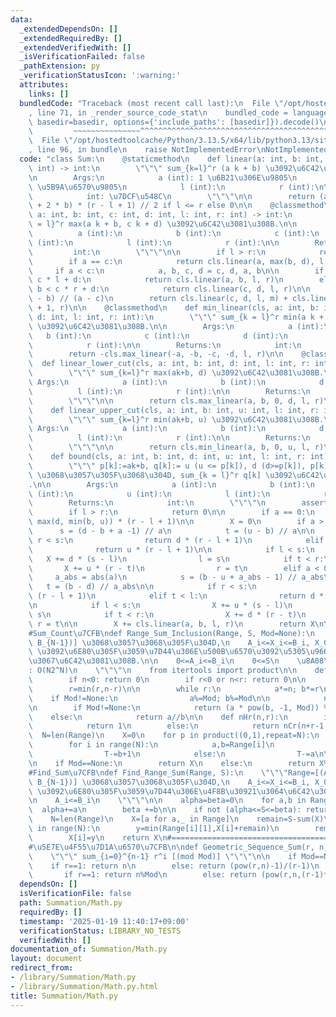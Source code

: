 ```yaml
---
data:
  _extendedDependsOn: []
  _extendedRequiredBy: []
  _extendedVerifiedWith: []
  _isVerificationFailed: false
  _pathExtension: py
  _verificationStatusIcon: ':warning:'
  attributes:
    links: []
  bundledCode: "Traceback (most recent call last):\n  File \"/opt/hostedtoolcache/Python/3.13.5/x64/lib/python3.13/site-packages/onlinejudge_verify/documentation/build.py\"\
    , line 71, in _render_source_code_stat\n    bundled_code = language.bundle(stat.path,\
    \ basedir=basedir, options={'include_paths': [basedir]}).decode()\n          \
    \         ~~~~~~~~~~~~~~~^^^^^^^^^^^^^^^^^^^^^^^^^^^^^^^^^^^^^^^^^^^^^^^^^^^^^^^^^^^^^^^^^^\n\
    \  File \"/opt/hostedtoolcache/Python/3.13.5/x64/lib/python3.13/site-packages/onlinejudge_verify/languages/python.py\"\
    , line 96, in bundle\n    raise NotImplementedError\nNotImplementedError\n"
  code: "class Sum:\n    @staticmethod\n    def linear(a: int, b: int, l: int, r:\
    \ int) -> int:\n        \"\"\" sum_{k=l}^r (a k + b) \u3092\u6C42\u3081\u308B\n\
    \n        Args:\n            a (int): 1 \u6B21\u306E\u9805\n            b (int):\
    \ \u5B9A\u6570\u9805\n            l (int):\n            r (int):\n\n        Returns:\n\
    \            int: \u7DCF\u548C\n        \"\"\"\n\n        return (a * (l + r)\
    \ + 2 * b) * (r - l + 1) // 2 if l <= r else 0\n\n    @classmethod\n    def max_linear(cls,\
    \ a: int, b: int, c: int, d: int, l: int, r: int) -> int:\n        \"\"\" sum_{k\
    \ = l}^r max(a k + b, c k + d) \u3092\u6C42\u3081\u308B.\n\n        Args:\n  \
    \          a (int):\n            b (int):\n            c (int):\n            d\
    \ (int):\n            l (int):\n            r (int):\n\n        Returns:\n   \
    \         int:\n        \"\"\"\n\n        if l > r:\n            return 0\n\n\
    \        if a == c:\n            return cls.linear(a, max(b, d), l, r)\n\n   \
    \     if a < c:\n            a, b, c, d = c, d, a, b\n\n        if a * l + b >\
    \ c * l + d:\n            return cls.linear(a, b, l, r)\n        elif a * r +\
    \ b < c * r + d:\n            return cls.linear(c, d, l, r)\n\n        m = (d\
    \ - b) // (a - c)\n        return cls.linear(c, d, l, m) + cls.linear(a, b, m\
    \ + 1, r)\n\n    @classmethod\n    def min_linear(cls, a: int, b: int, c: int,\
    \ d: int, l: int, r: int):\n        \"\"\" sum_{k = l}^r min(a k + b, c k + d)\
    \ \u3092\u6C42\u3081\u308B.\n\n        Args:\n            a (int):\n         \
    \   b (int):\n            c (int):\n            d (int):\n            l (int):\n\
    \            r (int):\n\n        Returns:\n            int:\n        \"\"\"\n\n\
    \        return -cls.max_linear(-a, -b, -c, -d, l, r)\n\n    @classmethod\n  \
    \  def linear_lower_cut(cls, a: int, b: int, d: int, l: int, r: int) -> int:\n\
    \        \"\"\" sum_{k=l}^r max(ak+b, d) \u3092\u6C42\u3081\u308B.\n\n       \
    \ Args:\n            a (int):\n            b (int):\n            d (int):\n  \
    \          l (int):\n            r (int):\n\n        Returns:\n            int:\n\
    \        \"\"\"\n\n        return cls.max_linear(a, b, 0, d, l, r)\n\n    @classmethod\n\
    \    def linear_upper_cut(cls, a: int, b: int, u: int, l: int, r: int) -> int:\n\
    \        \"\"\" sum_{k=l}^r min(ak+b, u) \u3092\u6C42\u3081\u308B.\n\n       \
    \ Args:\n            a (int):\n            b (int):\n            d (int):\n  \
    \          l (int):\n            r (int):\n\n        Returns:\n            int:\n\
    \        \"\"\"\n\n        return cls.min_linear(a, b, 0, u, l, r)\n\n    @classmethod\n\
    \    def bound(cls, a: int, b: int, d: int, u: int, l: int, r: int) -> int:\n\
    \        \"\"\" p[k]:=ak+b, q[k]:= u (u <= p[k]), d (d>=p[k]), p[k] (otherwise)\
    \ \u3068\u3057\u305F\u3068\u304D, sum_{k = l}^r q[k] \u3092\u6C42\u3081\u308B\
    .\n\n        Args:\n            a (int):\n            b (int):\n            d\
    \ (int):\n            u (int):\n            l (int):\n            r (int):\n\n\
    \        Returns:\n            int:\n        \"\"\"\n        assert d <= u\n\n\
    \        if l > r:\n            return 0\n\n        if a == 0:\n            return\
    \ max(d, min(b, u)) * (r - l + 1)\n\n        X = 0\n        if a > 0:\n      \
    \      s = (d - b + a -1) // a\n            t = (u - b) // a\n\n            if\
    \ r < s:\n                return d * (r - l + 1)\n            elif t < l:\n  \
    \              return u * (r - l + 1)\n\n            if l < s:\n             \
    \   X += d * (s - l)\n                l = s\n            if t < r:\n         \
    \       X += u * (r - t)\n                r = t\n        elif a < 0:\n       \
    \     a_abs = abs(a)\n            s = (b - u + a_abs - 1) // a_abs\n         \
    \   t = (b - d) // a_abs\n\n            if r < s:\n                return u *\
    \ (r - l + 1)\n            elif t < l:\n                return d * (r - l + 1)\n\
    \n            if l < s:\n                X += u * (s - l)\n                l =\
    \ s\n            if t < r:\n                X += d * (r - t)\n               \
    \ r = t\n\n        X += cls.linear(a, b, l, r)\n        return X\n\n#==================================================\n\
    #Sum_Count\u7CFB\ndef Range_Sum_Inclusion(Range, S, Mod=None):\n    \"\"\"Range=[(A_0,B_0),...,(A_{N-1},\
    \ B_{N-1})] \u3068\u3057\u3068\u305F\u304D,\n    A_i<=X_i<=B_i, X_0+...+X_{n-1}=S\
    \ \u3092\u6E80\u305F\u3059\u7D44\u306E\u500B\u6570\u3092\u5305\u9664\u539F\u7406\
    \u3067\u6C42\u3081\u308B.\n\n    0<=A_i<=B_i\n    0<=S\n    \u8A08\u7B97\u91CF\
    : O(N2^N)\n    \"\"\"\n    from itertools import product\n\n    def nCr(n,r):\n\
    \        if n<0: return 0\n        if r<0 or n<r: return 0\n\n        a=b=1\n\
    \        r=min(r,n-r)\n\n        while r:\n            a*=n; b*=r\n\n        \
    \    if Mod!=None:\n                a%=Mod; b%=Mod\n\n            n-=1; r-=1\n\
    \n        if Mod!=None:\n            return (a * pow(b, -1, Mod)) % Mod\n    \
    \    else:\n            return a//b\n\n    def nHr(n,r):\n        if n==r==0:\n\
    \            return 1\n        else:\n            return nCr(n+r-1,n-1)\n\n  \
    \  N=len(Range)\n    X=0\n    for p in product((0,1),repeat=N):\n        T=S\n\
    \        for i in range(N):\n            a,b=Range[i]\n            if p[i]:\n\
    \                T-=b+1\n            else:\n                T-=a\n\n        X+=pow(-1,sum(p))*nHr(N,T)\n\
    \n    if Mod==None:\n        return X\n    else:\n        return X%Mod\n\n#==================================================\n\
    #Find_Sum\u7CFB\ndef Find_Range_Sum(Range, S):\n    \"\"\"Range=[(A_0,B_0),...,(A_{N-1},\
    \ B_{N-1})] \u3068\u3057\u3068\u305F\u304D,\n    A_i<=X_i<=B_i, X_0+...+X_{n-1}=S\
    \ \u3092\u6E80\u305F\u3059\u7D44\u306E\u4F8B\u30921\u3064\u6C42\u3081\u308B.\n\
    \n    A_i<=B_i\n    \"\"\"\n\n    alpha=beta=0\n    for a,b in Range:\n      \
    \  alpha+=a\n        beta +=b\n\n    if not (alpha<=S<=beta): return None\n\n\
    \    N=len(Range)\n    X=[a for a,_ in Range]\n    remain=S-sum(X)\n    for i\
    \ in range(N):\n        y=min(Range[i][1],X[i]+remain)\n        remain-=y-X[i]\n\
    \        X[i]=y\n    return X\n#==================================================\n\
    #\u5E7E\u4F55\u7D1A\u6570\u7CFB\n\ndef Geometric_Sequence_Sum(r, n, Mod=None):\n\
    \    \"\"\" sum_{i=0}^{n-1} r^i [(mod Mod)] \"\"\"\n\n    if Mod==None:\n    \
    \    if r==1: return n\n        else: return (pow(r,n)-1)/(r-1)\n    else:\n \
    \       if r==1: return n%Mod\n        else: return (pow(r,n,(r-1)*Mod)//(r-1))%Mod\n"
  dependsOn: []
  isVerificationFile: false
  path: Summation/Math.py
  requiredBy: []
  timestamp: '2025-01-19 11:40:17+09:00'
  verificationStatus: LIBRARY_NO_TESTS
  verifiedWith: []
documentation_of: Summation/Math.py
layout: document
redirect_from:
- /library/Summation/Math.py
- /library/Summation/Math.py.html
title: Summation/Math.py
---
```

